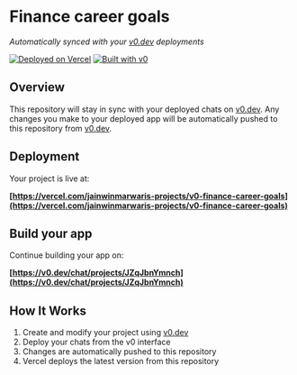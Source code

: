 # Finance career goals

*Automatically synced with your [v0.dev](https://v0.dev) deployments*

[![Deployed on Vercel](https://img.shields.io/badge/Deployed%20on-Vercel-black?style=for-the-badge&logo=vercel)](https://vercel.com/jainwinmarwaris-projects/v0-finance-career-goals)
[![Built with v0](https://img.shields.io/badge/Built%20with-v0.dev-black?style=for-the-badge)](https://v0.dev/chat/projects/JZqJbnYmnch)

## Overview

This repository will stay in sync with your deployed chats on [v0.dev](https://v0.dev).
Any changes you make to your deployed app will be automatically pushed to this repository from [v0.dev](https://v0.dev).

## Deployment

Your project is live at:

**[https://vercel.com/jainwinmarwaris-projects/v0-finance-career-goals](https://vercel.com/jainwinmarwaris-projects/v0-finance-career-goals)**

## Build your app

Continue building your app on:

**[https://v0.dev/chat/projects/JZqJbnYmnch](https://v0.dev/chat/projects/JZqJbnYmnch)**

## How It Works

1. Create and modify your project using [v0.dev](https://v0.dev)
2. Deploy your chats from the v0 interface
3. Changes are automatically pushed to this repository
4. Vercel deploys the latest version from this repository